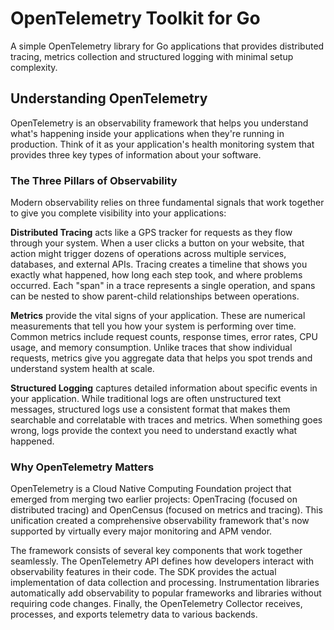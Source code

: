 # OpenTelemetry Toolkit for Go

A simple OpenTelemetry library for Go applications that provides distributed
tracing, metrics collection and structured logging with minimal setup
complexity.

## Understanding OpenTelemetry

OpenTelemetry is an observability framework that helps you understand what's
happening inside your applications when they're running in production. Think of
it as your application's health monitoring system that provides three key types
of information about your software.

### The Three Pillars of Observability

Modern observability relies on three fundamental signals that work together to
give you complete visibility into your applications:

**Distributed Tracing** acts like a GPS tracker for requests as they flow
through your system. When a user clicks a button on your website, that action
might trigger dozens of operations across multiple services, databases, and
external APIs. Tracing creates a timeline that shows you exactly what happened,
how long each step took, and where problems occurred. Each "span" in a trace
represents a single operation, and spans can be nested to show parent-child
relationships between operations.

**Metrics** provide the vital signs of your application. These are numerical
measurements that tell you how your system is performing over time. Common
metrics include request counts, response times, error rates, CPU usage, and
memory consumption. Unlike traces that show individual requests, metrics give
you aggregate data that helps you spot trends and understand system health at
scale.

**Structured Logging** captures detailed information about specific events in
your application. While traditional logs are often unstructured text messages,
structured logs use a consistent format that makes them searchable and
correlatable with traces and metrics. When something goes wrong, logs provide
the context you need to understand exactly what happened.

### Why OpenTelemetry Matters

OpenTelemetry is a Cloud Native Computing Foundation project that emerged from
merging two earlier projects: OpenTracing (focused on distributed tracing) and
OpenCensus (focused on metrics and tracing). This unification created a
comprehensive observability framework that's now supported by virtually every
major monitoring and APM vendor.

The framework consists of several key components that work together seamlessly.
The OpenTelemetry API defines how developers interact with observability
features in their code. The SDK provides the actual implementation of data
collection and processing. Instrumentation libraries automatically add
observability to popular frameworks and libraries without requiring code
changes. Finally, the OpenTelemetry Collector receives, processes, and exports
telemetry data to various backends.
